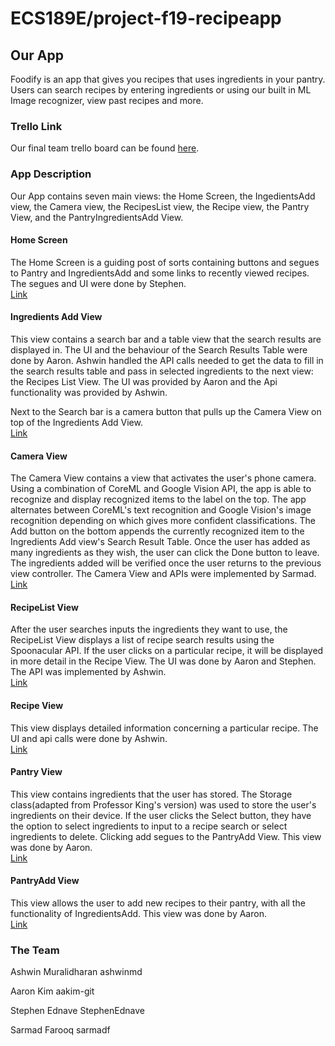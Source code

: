 # ECS189E/project-f19-recipeapp 

## Our App 
Foodify is an app that gives you recipes that uses ingredients in your pantry. Users can search recipes 
by entering ingredients or using our built in ML Image recognizer, view past recipes and more. 

### Trello Link
Our final team trello board can be found [here](https://trello.com/b/egF1VdsP/ecs-189e-project).

### App Description
Our App contains seven main views: the Home Screen, the IngedientsAdd view, the Camera view, the RecipesList view, the Recipe view, the Pantry View, and the PantryIngredientsAdd View.

#### Home Screen
The Home Screen is a guiding post of sorts containing buttons and segues to Pantry and IngredientsAdd and some links to recently viewed recipes. The segues and UI were done by Stephen.<br>
[Link](https://github.com/ECS189E/project-f19-recipeapp/blob/master/Recipe%20App/RecipeView.swift])

#### Ingredients Add View
This view contains a search bar and a table view that the search results are displayed in. The UI and the behaviour of the Search Results Table were done by Aaron. Ashwin handled the API calls needed to get the data to fill in the search results table and pass in selected ingredients to the next view: the Recipes List View. The UI was provided by Aaron and the Api functionality was provided by Ashwin.

Next to the Search bar is a camera button that pulls up the Camera View on top of the Ingredients Add View. <br>
[Link](https://github.com/ECS189E/project-f19-recipeapp/blob/master/Recipe%20App/Recipe%20App/IngredientsAdd.swift)

#### Camera View
The Camera View contains a view that activates the user's phone camera. Using a combination of CoreML and Google Vision API, the app is able to recognize and display recognized items to the label on the top. The app alternates between CoreML's text recognition and Google Vision's image recognition depending on which gives more confident classifications. The Add button on the bottom appends the currently recognized item to the Ingredients Add view's Search Result Table. Once the user has added as many ingredients as they wish, the user can click the Done button to leave. The ingredients added will be verified once the user returns to the previous view controller. The Camera View and APIs were implemented by Sarmad.<br>
[Link](https://github.com/ECS189E/project-f19-recipeapp/blob/master/Recipe%20App/Recipe%20App/CameraViewController.swift)

#### RecipeList View
After the user searches inputs the ingredients they want to use, the RecipeList View displays a list of recipe search results using the Spoonacular API. If the user clicks on a particular recipe, it will be displayed in more detail in the Recipe View. The UI was done by Aaron and Stephen. The API was implemented by Ashwin.<br>
[Link](https://github.com/ECS189E/project-f19-recipeapp/blob/master/Recipe%20App/Recipe%20App/RecipesViewController.swift)

#### Recipe View
This view displays detailed information concerning a particular recipe. The UI and api calls were done by Ashwin. <br>
[Link](https://github.com/ECS189E/project-f19-recipeapp/blob/master/Recipe%20App/RecipeView.swift)

#### Pantry View
This view contains ingredients that the user has stored. The Storage class(adapted from Professor King's version) was used to store the user's ingredients on their device. If the user clicks the Select button, they have the option to select ingredients to input to a recipe search or select ingredients to delete. Clicking add segues to the PantryAdd View. This view was done by Aaron.<br>
[Link](https://github.com/ECS189E/project-f19-recipeapp/blob/master/Recipe%20App/Recipe%20App/PantryViewController.swift)

#### PantryAdd View
This view allows the user to add new recipes to their pantry, with all the functionality of IngredientsAdd. This view was done by Aaron. <br>
[Link](https://github.com/ECS189E/project-f19-recipeapp/blob/master/Recipe%20App/Recipe%20App/PantryIngredientsAdd.swift)

### The Team     
Ashwin Muralidharan
ashwinmd

Aaron Kim
aakim-git

Stephen Ednave
StephenEdnave

Sarmad Farooq
sarmadf
